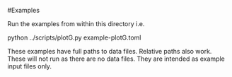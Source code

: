 #Examples


Run the examples from within this directory
i.e.

python ../scripts/plotG.py example-plotG.toml


These examples have full paths to data files. Relative paths also work.
These will not run as there are no data files. They are intended as example input files only.